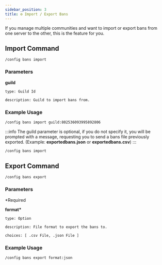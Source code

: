 ```yaml
---
sidebar_position: 3
title: ⚙️ Import / Export Bans
---
```


If you manage multiple communities and want to import or export bans from one server to the other, this is the feature for you.

## Import Command

```
/config bans import
```

### Parameters

**guild**

    type: Guild Id

    description: Guild to import bans from.

### Example Usage

```md
/config bans import guild:802536093995892806
```

:::info
The guild parameter is optional, if you do not specify it, you will be prompted with a message, requesting you to send a bans file previously exported. (Example: **exportedbans.json** or **exportedbans.csv**)
:::

```md
/config bans import
```

## Export Command

```
/config bans export
```

### Parameters

\*Required

**format\***

    type: Option

    description: File format to export the bans to.

    choices: [ .csv File, .json File ]

### Example Usage

```md
/config bans export format:json
```
